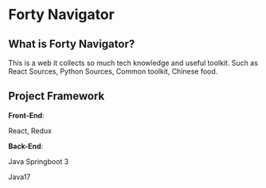 # Forty Navigator

## What is Forty Navigator?

This is a web it collects so much tech knowledge and useful toolkit. 
Such as React Sources, Python Sources,  Common toolkit, Chinese food.


## Project Framework

**Front-End**: 

React, Redux

**Back-End**:

Java Springboot 3

Java17

